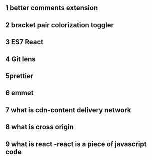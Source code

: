 ## 1 better comments extension
## 2 bracket pair colorization toggler
## 3 ES7 React
## 4 Git lens
## 5prettier
## 6 emmet
## 7 what is cdn-content delivery network
## 8 what is cross origin
## 9 what is react -react is a piece of javascript code
